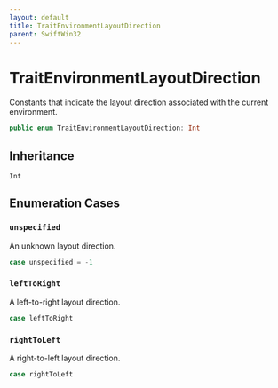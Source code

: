 ```yaml
---
layout: default
title: TraitEnvironmentLayoutDirection
parent: SwiftWin32
---
```

# TraitEnvironmentLayoutDirection

Constants that indicate the layout direction associated with the current
environment.

``` swift
public enum TraitEnvironmentLayoutDirection: Int 
```

## Inheritance

`Int`

## Enumeration Cases

### `unspecified`

An unknown layout direction.

``` swift
case unspecified = -1
```

### `leftToRight`

A left-to-right layout direction.

``` swift
case leftToRight
```

### `rightToLeft`

A right-to-left layout direction.

``` swift
case rightToLeft
```
